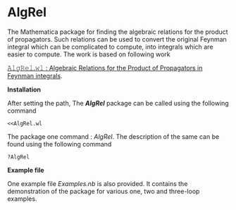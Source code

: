 # AlgRel
The Mathematica package for finding the algebraic relations for the product of propagators. Such relations can be used to convert the original Feynman integral which can be complicated to compute, into integrals which are easier to compute. The work is based on following work

[𝙰𝚕𝚐𝚁𝚎𝚕.𝚠𝚕 : Algebraic Relations for the Product of Propagators in Feynman integrals](https://arxiv.org/abs/2307.04852).

**Installation**

After setting the path, The ***AlgRel*** package can be called using the following command
```
<<AlgRel.wl
```
The package one command : *AlgRel*. The description of the same can be found using the following command
```
?AlgRel
```

**Example file**

One example file *Examples.nb* is also provided. It contains the demonstration of the package for various one, two and three-loop examples. 

